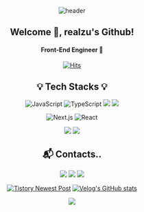 <div align="center">
  
  ![header](https://capsule-render.vercel.app/api?type=waving&color=gradient&height=200&section=header&text=Hyunju%20Jin💖&fontSize=60)

  ## Welcome 🤗, realzu's Github!
  
  #### Front-End Engineer 🚀
    
  [![Hits](https://hits.seeyoufarm.com/api/count/incr/badge.svg?url=https%3A%2F%2Fgithub.com%2Frealzu%2Fhit-counter&count_bg=%23FFD013&title_bg=%23C05EFF&icon=&icon_color=%23E7E7E7&title=hits&edge_flat=false)](https://hits.seeyoufarm.com)

  ## 💡 Tech Stacks 💡
      
  ![JavaScript](https://img.shields.io/badge/javascript-%23323330.svg?style=for-the-badge&logo=javascript&logoColor=%23F7DF1E)
  ![TypeScript](https://img.shields.io/badge/typescript-%23007ACC.svg?style=for-the-badge&logo=typescript&logoColor=white)
  <img src="https://img.shields.io/badge/html5-E34F26?style=for-the-badge&logo=html5&logoColor=white">
  <img src="https://img.shields.io/badge/css-1572B6?style=for-the-badge&logo=css3&logoColor=white">
  
  ![Next.js](https://img.shields.io/badge/Next.js-%2320232a.svg?style=for-the-badge&logo=Next.js&logoColor=white)
  ![React](https://img.shields.io/badge/react-%2320232a.svg?style=for-the-badge&logo=react&logoColor=%2361DAFB)
    
  <img src="https://img.shields.io/badge/git-F05032?style=for-the-badge&logo=git&logoColor=white">
  <img src="https://img.shields.io/badge/Visual Studio Code-007ACC?style=for-the-badge&logo=Visual Studio Code&logoColor=white">
  
  ## 📬 Contacts..
  
  <a href="https://realzzu.tistory.com/"><img src="https://img.shields.io/badge/Tstory-FC7E0F?style=for-the-badge"></a>
  <a href="https://velog.io/@realzu"><img src="https://img.shields.io/badge/Velog-1DE9B6?style=for-the-badge"></a>
  <a href="mailto:jinhh501@naver.com"><img src="https://img.shields.io/badge/Naver-03C75A?style=for-the-badge&logo=Naver&logoColor=white"></a>

  [![Tistory Newest Post](https://tistory-readme-stats.vercel.app/api?name=realzzu)](https://realzzu.tistory.com)
  [![Velog's GitHub stats](https://velog-readme-stats.vercel.app/api?name=realzu&tag=회고)](https://velog.io/@realzu/%ED%94%84%EB%A1%9C%EC%A0%9D%ED%8A%B8-%EC%B5%9C%EC%A2%85-%ED%9A%8C%EA%B3%A0-%EB%B0%96%EC%97%90-%EB%B4%90%EB%B4%90)  
  
<p align="center">
  <a href="https://github.com/realzu">
    <img align="center" src="https://github-readme-stats.vercel.app/api/top-langs/?username=realzu&layout=compact&show_icons=true&show_owner=true&hide_title=true&theme=nord&hide=JAVA" />
  </a>
</p>
  
</div>

